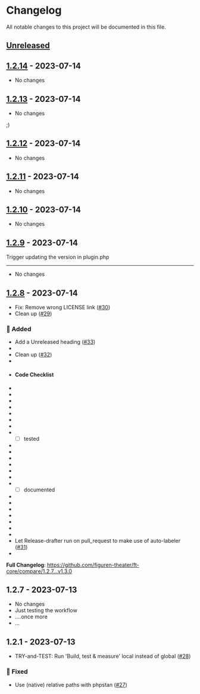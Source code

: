 # Changelog

All notable changes to this project will be documented in this file.

## [Unreleased](https://github.com/figuren-theater/ft-core/compare/1.2.14...HEAD)

<!-- Content should be placed here -->
## [1.2.14](https://github.com/figuren-theater/ft-core/compare/1.2.13...1.2.14) - 2023-07-14

- No changes

## [1.2.13](https://github.com/figuren-theater/ft-core/compare/1.2.12...1.2.13) - 2023-07-14

- No changes

;)

## [1.2.12](https://github.com/figuren-theater/ft-core/compare/1.2.11...1.2.12) - 2023-07-14

- No changes

## [1.2.11](https://github.com/figuren-theater/ft-core/compare/1.2.10...1.2.11) - 2023-07-14

- No changes

## [1.2.10](https://github.com/figuren-theater/ft-core/compare/1.2.9...1.2.10) - 2023-07-14

- No changes

## [1.2.9](https://github.com/figuren-theater/ft-core/compare/1.2.8...1.2.9) - 2023-07-14

Trigger updating the version in plugin.php


---

- No changes

## [1.2.8](https://github.com/figuren-theater/ft-core/compare/1.2.7...1.2.8) - 2023-07-14

- Fix: Remove wrong LICENSE link ([#30](https://github.com/figuren-theater/ft-core/pull/30))
- Clean up ([#29](https://github.com/figuren-theater/ft-core/pull/29))

### 🚀 Added

- Add a Unreleased heading ([#33](https://github.com/figuren-theater/ft-core/pull/33))
- 
- Clean up ([#32](https://github.com/figuren-theater/ft-core/pull/32))
- 
- #### Code Checklist
- 
- 
- 
- 
- 
- 
- 
- - [ ] tested
- 
- 
- 
- 
- 
- 
- - [ ] documented
- 
- 
- 
- 
- 
- 
- 
- Let Release-drafter run on pull_request to make use of auto-labeler ([#31](https://github.com/figuren-theater/ft-core/pull/31))
- 

**Full Changelog**: https://github.com/figuren-theater/ft-core/compare/1.2.7...v1.3.0

## 1.2.7 - 2023-07-13

- No changes
- Just testing the workflow
- ....once more
- ...

## 1.2.1 - 2023-07-13

- TRY-and-TEST: Run 'Build, test & measure' local instead of global ([#28](https://github.com/figuren-theater/ft-core/pull/28))

### 🐛 Fixed

- Use (native) relative paths with phpstan ([#27](https://github.com/figuren-theater/ft-core/pull/27))
